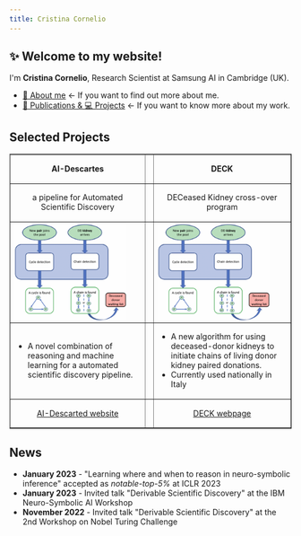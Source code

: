 ```yaml
---
title: Cristina Cornelio
---
```


## ✨ Welcome to my website! 
I'm **Cristina Cornelio**, Research Scientist at Samsung AI in Cambridge (UK). 
* <a href="https://corneliocristina.github.io/about.html" style="display: inline" > 👤 About me</a> &larr; If you want to find out more about me.
* <a href="https://corneliocristina.github.io/publications.html" style="display: inline" class="button"> 📖 Publications & 💻 Projects</a> &larr; If you want to know more about my work.


## Selected Projects

<table border="1">
   <tr>
      <td> <p align="center"> <b> AI-Descartes </b> </p> </td>
      <td> </td>
      <td> <p align="center"> <b> DECK </b> </p> </td>
   </tr>
   <tr>
      <td> <p align="center"> a pipeline for Automated Scientific Discovery </p> </td>
      <td> </td>
      <td> <p align="center"> DECeased Kidney cross-over program </p> </td>
   </tr>
   <tr>
      <td> <img align="center" width="200" src="figures/algorithm_new.png" alt="algorithm_new" width="400"/> </td>
      <td> </td>
      <td> <img align="center" width="200" src="figures/algorithm_new.png" alt="algorithm_new" width="400"/> </td>
   </tr>
   <tr>
      <td> 
         <ul>
            <li> A novel combination of reasoning and machine learning for a automated scientific discovery pipeline. </li>
         </ul>
      </td>
      <td> </td>
      <td> 
         <ul>
            <li> A new algorithm for using deceased-donor kidneys to initiate chains of living donor kidney paired donations. </li>
            <li> Currently used nationally in Italy </li>
         </ul>
      </td>
   </tr>   
   <tr>
      <td> <p align="center"> <a href="https://ai-descartes.github.io/"> AI-Descarted website </a></p> </td>
      <td> </td>
      <td> <p align="center"> <a href="https://corneliocristina.github.io/DECK.html"> DECK webpage </a></p> </td>
   </tr>
</table>


## News 

* **January 2023** - "Learning where and when to reason in neuro-symbolic inference" accepted as *notable-top-5%* at ICLR 2023
* **January 2023** - Invited talk "Derivable Scientific Discovery" at the IBM Neuro-Symbolic AI Workshop
* **November 2022** - Invited talk "Derivable Scientific Discovery" at the 2nd Workshop on Nobel Turing Challenge
